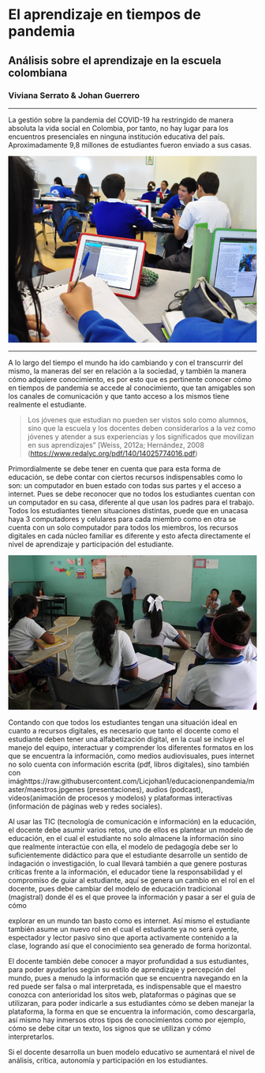 # **El aprendizaje en tiempos de pandemia**
## Análisis sobre el aprendizaje en la escuela colombiana  
### Viviana Serrato & Johan Guerrero
___
La gestión sobre la pandemia del COVID-19 ha restringido de manera absoluta la vida social en Colombia, por tanto, no hay lugar para los
encuentros presenciales en ninguna institución educativa del país. Aproximadamente 9,8 millones de estudiantes fueron enviado a sus
casas. 

![Tomdado del Espectador](https://raw.githubusercontent.com/Licjohan1/educacionenpandemia/master/CLASE.jpg) 
___

A lo largo del tiempo el mundo ha ido cambiando y con el transcurrir del mismo, la
maneras del ser en relación a la sociedad, y también la manera cómo adquiere
conocimiento, es por esto que es pertinente conocer cómo en tiempos de pandemia se
accede al conocimiento, que tan amigables son los canales de comunicación y que tanto
acceso a los mismos tiene realmente el estudiante. 
> Los jóvenes que estudian no pueden ser vistos solo como alumnos, sino que la escuela y los docentes deben considerarlos a la vez como
jóvenes y atender a sus experiencias y los significados que movilizan en sus aprendizajes” [Weiss, 2012a; Hernández, 2008 (https://www.redalyc.org/pdf/140/14025774016.pdf)

Primordialmente se debe tener en cuenta que para esta forma de educación, se debe
contar con ciertos recursos indispensables como lo son: un computador en buen estado
con todas sus partes y el acceso a internet. Pues se debe reconocer que no todos los
estudiantes cuentan con un computador en su casa, diferente al que usan los padres
para el trabajo. Todos los estudiantes tienen situaciones distintas, puede que en
unacasa haya 3 computadores y celulares para cada miembro como en otra se cuenta con
un solo computador para todos los miembros, los recursos digitales en cada núcleo
familiar es diferente y esto afecta directamente el nivel de aprendizaje y
participación del estudiante.

![Tomdado de la web](https://raw.githubusercontent.com/Licjohan1/educacionenpandemia/master/maestros.jpg)

Contando con que todos los estudiantes tengan una situación ideal en cuanto a
recursos digitales,  es necesario que tanto el docente como el estudiante deben tener
una alfabetización digital, en la cual se incluye el manejo del equipo, interactuar y
comprender los diferentes formatos en los que se encuentra la información, como
medios audiovisuales, pues internet no solo cuenta con información escrita (pdf,
libros digitales), sino también con imághttps://raw.githubusercontent.com/Licjohan1/educacionenpandemia/master/maestros.jpgenes (presentaciones), audios (podcast),
videos(animación de procesos y modelos) y plataformas interactivas (información de
páginas web y redes sociales). 

Al usar las TIC (tecnología de comunicación e información) en la educación, el
docente debe asumir varios retos, uno de ellos es plantear un modelo de educación, en
el cual el estudiante no solo almacene la información sino que realmente interactúe
con ella, el modelo de pedagogía debe ser lo suficientemente didáctico para que el
estudiante desarrolle un sentido de indagación o investigación, lo cual llevará
también a que genere posturas críticas frente a la información, el educador tiene la
responsabilidad y el compromiso de guiar al estudiante, aquí se genera un cambio en
el rol en el docente, pues debe cambiar del modelo de educación tradicional 
(magistral) donde él es el que provee la información y pasar a ser el guía de cómo

explorar en un mundo tan basto como es internet. Así mismo el estudiante también
asume un nuevo rol en el cual el estudiante ya no será oyente, espectador y lector
pasivo sino que aporta activamente contenido a la clase, logrando así que el
conocimiento sea generado de forma horizontal. 

El docente también debe conocer a mayor profundidad a sus estudiantes, para poder
ayudarlos según su estilo de aprendizaje y percepción del mundo, pues a menudo la
información que se encuentra navegando en la red puede ser falsa o mal interpretada,
es indispensable que el maestro conozca con anterioridad los sitos web, plataformas o
páginas que se utilizaran, para poder indicarle a sus estudiantes cómo se deben
manejar la plataforma, la forma en que se encuentra la información, como descargarla,
así mismo hay inmersos otros tipos de conocimientos como por ejemplo, cómo se debe
citar un texto, los signos que se utilizan y cómo interpretarlos. 

Si el docente desarrolla un buen modelo educativo se aumentará el nivel de análisis,
crítica, autonomía y participación en los estudiantes. 
